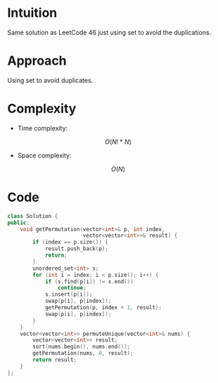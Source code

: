 # Intuition
<!-- Describe your first thoughts on how to solve this problem. -->
Same solution as LeetCode 46 just using set to avoid the duplications.

# Approach
<!-- Describe your approach to solving the problem. -->
Using set to avoid duplicates.

# Complexity
- Time complexity:
<!-- Add your time complexity here, e.g. $$O(n)$$ -->
$$O(N! * N)$$

- Space complexity:
<!-- Add your space complexity here, e.g. $$O(n)$$ -->
$$O(N)$$

# Code
```cpp []
class Solution {
public:
    void getPermutation(vector<int>& p, int index,
                        vector<vector<int>>& result) {
        if (index == p.size()) {
            result.push_back(p);
            return;
        }
        unordered_set<int> s;
        for (int i = index; i < p.size(); i++) {
            if (s.find(p[i]) != s.end())
                continue;
            s.insert(p[i]);
            swap(p[i], p[index]);
            getPermutation(p, index + 1, result);
            swap(p[i], p[index]);
        }
    }
    vector<vector<int>> permuteUnique(vector<int>& nums) {
        vector<vector<int>> result;
        sort(nums.begin(), nums.end());
        getPermutation(nums, 0, result);
        return result;
    }
};
```